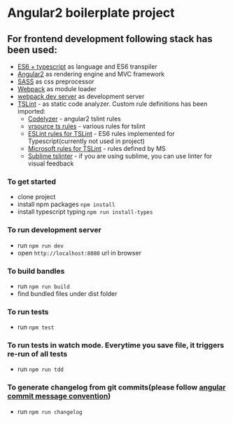 # Angular2 boilerplate project

## For frontend development following stack has been used:
- [ES6 + typescript](https://www.typescriptlang.org/) as language and ES6 transpiler
- [Angular2](https://angular.io/) as rendering engine and MVC framework
- [SASS](http://sass-lang.com/) as css preprocessor
- [Webpack](https://github.com/webpack/webpack) as module loader
- [webpack dev server](https://webpack.github.io/docs/webpack-dev-server.html) as development server
- [TSLint](https://github.com/palantir/tslint) - as static code analyzer. Custom rule definitions has been imported:
  - [Codelyzer](https://github.com/mgechev/codelyzer) - angular2 tslint rules
  - [vrsource ts rules](https://github.com/vrsource/vrsource-tslint-rules) - various rules for tslint
  - [ESLint rules for TSLint](https://github.com/buzinas/tslint-eslint-rules) - ES6 rules implemented for Typescript(currently not used in project)
  - [Microsoft rules for TSLint](https://github.com/Microsoft/tslint-microsoft-contrib) - rules defined by MS
  - [Sublime tslinter](https://github.com/lavrton/SublimeLinter-contrib-tslint) - if you are using sublime, you can use linter for visual feedback

### To get started
- clone project
- install npm packages ```npm install```
- install typescript typing ```npm run install-types```

### To run development server
- run ```npm run dev```
- open ```http://localhost:8080``` url in browser

### To build bandles
- run ```npm run build```
- find bundled files under dist folder

### To run tests
- run ```npm test```

### To run tests in watch mode. Everytime you save file, it triggers re-run of all tests
- run ```npm run tdd```

### To generate changelog from git commits(please follow [angular commit message convention](https://github.com/conventional-changelog/conventional-changelog-angular/blob/master/convention.md))
- run ```npm run changelog```
